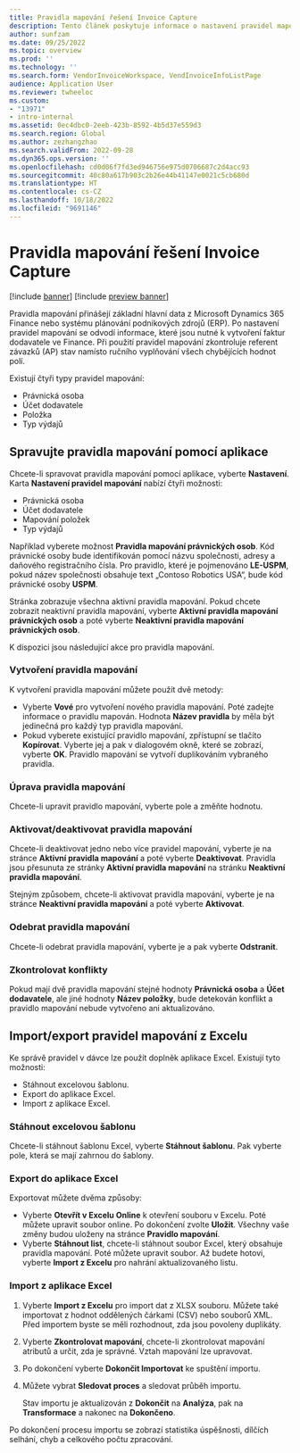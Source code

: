 ```yaml
---
title: Pravidla mapování řešení Invoice Capture
description: Tento článek poskytuje informace o nastavení pravidel mapování v řešení Invoice Capture.
author: sunfzam
ms.date: 09/25/2022
ms.topic: overview
ms.prod: ''
ms.technology: ''
ms.search.form: VendorInvoiceWorkspace, VendInvoiceInfoListPage
audience: Application User
ms.reviewer: twheeloc
ms.custom:
- "13971"
- intro-internal
ms.assetid: 0ec4dbc0-2eeb-423b-8592-4b5d37e559d3
ms.search.region: Global
ms.author: zezhangzhao
ms.search.validFrom: 2022-09-28
ms.dyn365.ops.version: ''
ms.openlocfilehash: cd0d06f7fd3ed946756e975d0706687c2d4acc93
ms.sourcegitcommit: 40c80a617b903c2b26e44b41147e0021c5cb680d
ms.translationtype: HT
ms.contentlocale: cs-CZ
ms.lasthandoff: 10/18/2022
ms.locfileid: "9691146"
---
```

# <a name="invoice-capture-solution-mapping-rules"></a>Pravidla mapování řešení Invoice Capture

[!include [banner](../includes/banner.md)]
[!include [preview banner](../includes/preview-banner.md)]

Pravidla mapování přinášejí základní hlavní data z Microsoft Dynamics 365 Finance nebo systému plánování podnikových zdrojů (ERP). Po nastavení pravidel mapování se odvodí informace, které jsou nutné k vytvoření faktur dodavatele ve Finance. Při použití pravidel mapování zkontroluje referent závazků (AP) stav namísto ručního vyplňování všech chybějících hodnot polí.

Existují čtyři typy pravidel mapování:

- Právnická osoba
- Účet dodavatele
- Položka
- Typ výdajů

## <a name="manage-mapping-rules-by-using-the-app"></a>Spravujte pravidla mapování pomocí aplikace

Chcete-li spravovat pravidla mapování pomocí aplikace, vyberte **Nastavení**. Karta **Nastavení pravidel mapování** nabízí čtyři možnosti:

- Právnická osoba 
- Účet dodavatele 
- Mapování položek 
- Typ výdajů

Například vyberete možnost **Pravidla mapování právnických osob**. Kód právnické osoby bude identifikován pomocí názvu společnosti, adresy a daňového registračního čísla. Pro pravidlo, které je pojmenováno **LE-USPM**, pokud název společnosti obsahuje text „Contoso Robotics USA“, bude kód právnické osoby **USPM**.

Stránka zobrazuje všechna aktivní pravidla mapování. Pokud chcete zobrazit neaktivní pravidla mapování, vyberte **Aktivní pravidla mapování právnických osob** a poté vyberte **Neaktivní pravidla mapování právnických osob**.

K dispozici jsou následující akce pro pravidla mapování.

### <a name="create-a-mapping-rule"></a>Vytvoření pravidla mapování

K vytvoření pravidla mapování můžete použít dvě metody:

- Vyberte **Vové** pro vytvoření nového pravidla mapování. Poté zadejte informace o pravidlu mapován. Hodnota **Název pravidla** by měla být jedinečná pro každý typ pravidla mapování.
- Pokud vyberete existující pravidlo mapování, zpřístupní se tlačíto **Kopírovat**. Vyberte jej a pak v dialogovém okně, které se zobrazí, vyberte **OK**. Pravidlo mapování se vytvoří duplikováním vybraného pravidla.

### <a name="edit-a-mapping-rule"></a>Úprava pravidla mapování

Chcete-li upravit pravidlo mapování, vyberte pole a změňte hodnotu.

### <a name="activatedeactivate-mapping-rules"></a>Aktivovat/deaktivovat pravidla mapování

Chcete-li deaktivovat jedno nebo více pravidel mapování, vyberte je na stránce **Aktivní pravidla mapování** a poté vyberte **Deaktivovat**. Pravidla jsou přesunuta ze stránky **Aktivní pravidla mapování** na stránku **Neaktivní pravidla mapování**.

Stejným způsobem, chcete-li aktivovat pravidla mapování, vyberte je na stránce **Neaktivní pravidla mapování** a poté vyberte **Aktivovat**.

### <a name="remove-mapping-rules"></a>Odebrat pravidla mapování

Chcete-li odebrat pravidla mapování, vyberte je a pak vyberte **Odstranit**.

### <a name="check-for-conflicts"></a>Zkontrolovat konflikty

Pokud mají dvě pravidla mapování stejné hodnoty **Právnická osoba** a **Účet dodavatele**, ale jiné hodnoty **Název položky**, bude detekován konflikt a pravidlo mapování nebude vytvořeno ani aktualizováno.

## <a name="importexport-mapping-rules-from-excel"></a>Import/export pravidel mapování z Excelu

Ke správě pravidel v dávce lze použít doplněk aplikace Excel. Existují tyto možnosti:

- Stáhnout excelovou šablonu.
- Export do aplikace Excel.
- Import z aplikace Excel.

### <a name="download-an-excel-template"></a>Stáhnout excelovou šablonu

Chcete-li stáhnout šablonu Excel, vyberte **Stáhnout šablonu**. Pak vyberte pole, která se mají zahrnou do šablony.

### <a name="export-to-excel"></a>Export do aplikace Excel

Exportovat můžete dvěma způsoby:

- Vyberte **Otevřít v Excelu Online** k otevření souboru v Excelu. Poté můžete upravit soubor online. Po dokončení zvolte **Uložit**. Všechny vaše změny budou uloženy na stránce **Pravidlo mapování**.
- Vyberte **Stáhnout list**, chcete-li stáhnout soubor Excel, který obsahuje pravidla mapování. Poté můžete upravit soubor. Až budete hotovi, vyberte **Import z Excelu** pro nahrání aktualizovaného listu.

### <a name="import-from-excel"></a>Import z aplikace Excel

1. Vyberte **Import z Excelu** pro import dat z XLSX souboru. Můžete také importovat z hodnot oddělených čárkami (CSV) nebo souborů XML. Před importem byste se měli rozhodnout, zda jsou povoleny duplikáty.
2. Vyberte **Zkontrolovat mapování**, chcete-li zkontrolovat mapování atributů a určit, zda je správné. Vztah mapování lze upravovat.
3. Po dokončení vyberte **Dokončit Importovat** ke spuštění importu.
4. Můžete vybrat **Sledovat proces** a sledovat průběh importu.

    Stav importu je aktualizován z **Dokončit** na **Analýza**, pak na **Transformace** a nakonec na **Dokončeno**.

Po dokončení procesu importu se zobrazí statistika úspěšnosti, dílčích selhání, chyb a celkového počtu zpracování.
